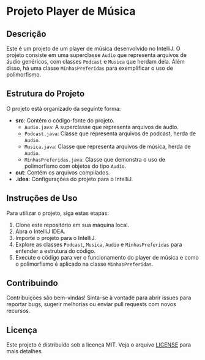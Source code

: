 # Projeto Player de Música

## Descrição
Este é um projeto de um player de música desenvolvido no IntelliJ. O projeto consiste em uma superclasse `Audio` que representa arquivos de áudio genéricos, com classes `Podcast` e `Musica` que herdam dela. Além disso, há uma classe `MinhasPreferidas` para exemplificar o uso de polimorfismo.

## Estrutura do Projeto
O projeto está organizado da seguinte forma:
- **src**: Contém o código-fonte do projeto.
  - `Audio.java`: A superclasse que representa arquivos de áudio.
  - `Podcast.java`: Classe que representa arquivos de podcast, herda de `Audio`.
  - `Musica.java`: Classe que representa arquivos de música, herda de `Audio`.
  - `MinhasPreferidas.java`: Classe que demonstra o uso de polimorfismo com objetos do tipo `Audio`.
- **out**: Contém os arquivos compilados.
- **.idea**: Configurações do projeto para o IntelliJ.

## Instruções de Uso
Para utilizar o projeto, siga estas etapas:
1. Clone este repositório em sua máquina local.
2. Abra o IntelliJ IDEA.
3. Importe o projeto para o IntelliJ.
4. Explore as classes `Podcast`, `Musica`, `Audio` e `MinhasPreferidas` para entender a estrutura do código.
5. Execute o código para ver o funcionamento do player de música e como o polimorfismo é aplicado na classe `MinhasPreferidas`.

## Contribuindo
Contribuições são bem-vindas! Sinta-se à vontade para abrir issues para reportar bugs, sugerir melhorias ou enviar pull requests com novos recursos.

## Licença
Este projeto é distribuído sob a licença MIT. Veja o arquivo [LICENSE](LICENSE) para mais detalhes.

